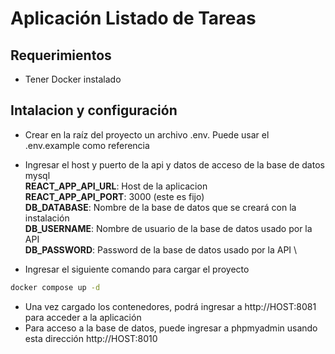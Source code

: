 # Aplicación Listado de Tareas

## Requerimientos
- Tener Docker instalado

## Intalacion y configuración
- Crear en la raíz del proyecto un archivo .env. Puede usar el .env.example como referencia
- Ingresar el host y puerto de la api y datos de acceso de la base de datos mysql \
    **REACT_APP_API_URL**: Host de la aplicacion \
    **REACT_APP_API_PORT**: 3000 (este es fijo) \
    **DB_DATABASE**: Nombre de la base de datos que se creará con la instalación \
    **DB_USERNAME**: Nombre de usuario de la base de datos usado por la API \
    **DB_PASSWORD**: Password de la base de datos usado por la API \

- Ingresar el siguiente comando para cargar el proyecto
```sh
docker compose up -d
```
- Una vez cargado los contenedores, podrá ingresar a http://HOST:8081 para acceder a la aplicación
- Para acceso a la base de datos, puede ingresar a phpmyadmin usando esta dirección http://HOST:8010

